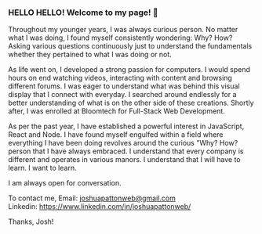 ### HELLO HELLO! Welcome to my page! 👋
Throughout my younger years, I was always curious person. No matter what I was doing, I found myself consistently wondering: Why? How? Asking various questions continuously just to understand the fundamentals whether they pertained to what I was doing or not.

As life went on, I developed a strong passion for computers. I would spend hours on end watching videos, interacting with content and browsing different forums. I was eager to understand what was behind this visual display that I connect with everyday. I searched around endlessly for a better understanding of what is on the other side of these creations. Shortly after, I was enrolled at Bloomtech for Full-Stack Web Development.

As per the past year, I have established a powerful interest in JavaScript, React and Node. I have found myself engulfed within a field where everything I have been doing revolves around the curious "Why? How? person that I have always embraced. I understand that every company is different and operates in various manors. I understand that I will have to learn. I want to learn.

I am always open for conversation.

To contact me,
Email: joshuapattonweb@gmail.com </br>
Linkedin: https://www.linkedin.com/in/joshuapattonweb/

Thanks,
Josh!

<!--
**JoshuaPattonWeb/JoshuaPattonWeb** is a ✨ _special_ ✨ repository because its `README.md` (this file) appears on your GitHub profile.

Here are some ideas to get you started:

- 🔭 I’m currently working on ...
- 🌱 I’m currently learning ...
- 👯 I’m looking to collaborate on ...
- 🤔 I’m looking for help with ...
- 💬 Ask me about ...
- 📫 How to reach me: ...
- 😄 Pronouns: ...
- ⚡ Fun fact: ...
-->
